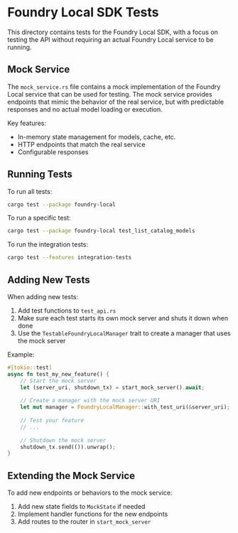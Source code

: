 # Foundry Local SDK Tests

This directory contains tests for the Foundry Local SDK, with a focus on testing the API without requiring an actual Foundry Local service to be running.

## Mock Service

The `mock_service.rs` file contains a mock implementation of the Foundry Local service that can be used for testing. The mock service provides endpoints that mimic the behavior of the real service, but with predictable responses and no actual model loading or execution.

Key features:
- In-memory state management for models, cache, etc.
- HTTP endpoints that match the real service
- Configurable responses

## Running Tests

To run all tests:

```bash
cargo test --package foundry-local
```

To run a specific test:

```bash
cargo test --package foundry-local test_list_catalog_models
```

To run the integration tests:
```bash
cargo test --features integration-tests
```

## Adding New Tests

When adding new tests:

1. Add test functions to `test_api.rs`
2. Make sure each test starts its own mock server and shuts it down when done
3. Use the `TestableFoundryLocalManager` trait to create a manager that uses the mock server

Example:

```rust
#[tokio::test]
async fn test_my_new_feature() {
    // Start the mock server
    let (server_uri, shutdown_tx) = start_mock_server().await;
    
    // Create a manager with the mock server URI
    let mut manager = FoundryLocalManager::with_test_uri(&server_uri);
    
    // Test your feature
    // ...
    
    // Shutdown the mock server
    shutdown_tx.send(()).unwrap();
}
```

## Extending the Mock Service

To add new endpoints or behaviors to the mock service:

1. Add new state fields to `MockState` if needed
2. Implement handler functions for the new endpoints
3. Add routes to the router in `start_mock_server` 
